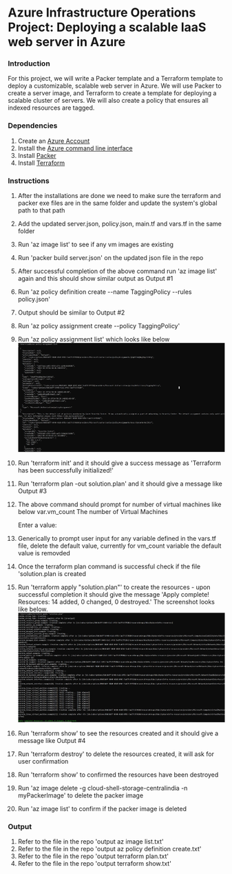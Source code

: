 # Azure Infrastructure Operations Project: Deploying a scalable IaaS web server in Azure

### Introduction
For this project, we will write a Packer template and a Terraform template to deploy a customizable, scalable web server in Azure. We will use Packer to create a server image, and Terraform to create a template for deploying a scalable cluster of servers. We will also create a policy that ensures all indexed resources are tagged.

### Dependencies
1. Create an [Azure Account](https://portal.azure.com) 
2. Install the [Azure command line interface](https://docs.microsoft.com/en-us/cli/azure/install-azure-cli?view=azure-cli-latest)
3. Install [Packer](https://www.packer.io/downloads)
4. Install [Terraform](https://www.terraform.io/downloads.html)

### Instructions
1. After the installations are done we need to make sure the terraform and packer exe files are in the same folder and update the system's global path to that path
2. Add the updated server.json, policy.json, main.tf and vars.tf in the same folder
3. Run 'az image list' to see if any vm images are existing 
4. Run 'packer build server.json' on the updated json file in the repo
5. After successful completion of the above command run 'az image list' again and this should show similar output as Output #1
6. Run 'az policy definition create --name TaggingPolicy --rules policy.json'
7. Output should be similar to Output #2
8. Run 'az policy assignment create --policy TaggingPolicy'
9. Run 'az policy assignment list' which looks like below
   ![Policy Assignment](./policy_assignment.JPG)  
10. Run 'terraform init' and it should give a success message as 'Terraform has been successfully initialized!'
11. Run 'terraform plan -out solution.plan' and it should give a message like Output #3
12. The above command should prompt for number of virtual machines like below
    var.vm_count
    The number of Virtual Machines

    Enter a value:
13. Generically to prompt user input for any variable defined in the vars.tf file, delete the default value, currently for vm_count variable the default value is removded
14. Once the terraform plan command is successful check if the file 'solution.plan is created 
15. Run 'terraform apply "solution.plan"' to create the resources - upon successful completion it should give the message 'Apply complete! Resources: 14 added, 0 changed, 0 destroyed.' The screenshot looks like below.
    ![Terraform_Apply](./terraform_apply.JPG)  
17. Run 'terraform show' to see the resources created and it should give a message like Output #4
18. Run 'terraform destroy' to delete the resources created, it will ask for user confirmation
19. Run 'terraform show' to confirmed the resources have been destroyed
20. Run 'az image delete -g cloud-shell-storage-centralindia -n myPackerImage' to delete the packer image
21. Run 'az image list' to confirm if the packer image is deleted

### Output
1. Refer to the file in the repo 'output az image list.txt'
2. Refer to the file in the repo 'output az policy definition create.txt' 
3. Refer to the file in the repo 'output terraform plan.txt'
4. Refer to the file in the repo 'output terraform show.txt' 
